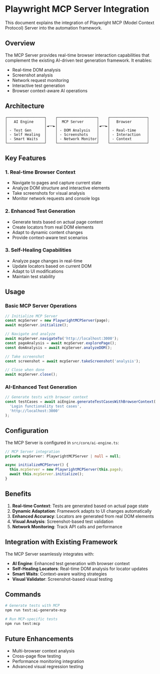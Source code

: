 # Playwright MCP Server Integration

This document explains the integration of Playwright MCP (Model Context Protocol) Server into the automation framework.

## Overview

The MCP Server provides real-time browser interaction capabilities that complement the existing AI-driven test generation framework. It enables:

- Real-time DOM analysis
- Screenshot analysis
- Network request monitoring
- Interactive test generation
- Browser context-aware AI operations

## Architecture

```
┌─────────────────┐    ┌──────────────────┐    ┌─────────────────┐
│   AI Engine     │    │  MCP Server      │    │   Browser       │
│                 │◄──►│                  │◄──►│                 │
│ - Test Gen      │    │ - DOM Analysis   │    │ - Real-time     │
│ - Self Healing  │    │ - Screenshots    │    │ - Interaction   │
│ - Smart Waits   │    │ - Network Monitor│    │ - Context       │
└─────────────────┘    └──────────────────┘    └─────────────────┘
```

## Key Features

### 1. Real-time Browser Context
- Navigate to pages and capture current state
- Analyze DOM structure and interactive elements
- Take screenshots for visual analysis
- Monitor network requests and console logs

### 2. Enhanced Test Generation
- Generate tests based on actual page content
- Create locators from real DOM elements
- Adapt to dynamic content changes
- Provide context-aware test scenarios

### 3. Self-Healing Capabilities
- Analyze page changes in real-time
- Update locators based on current DOM
- Adapt to UI modifications
- Maintain test stability

## Usage

### Basic MCP Server Operations

```typescript
// Initialize MCP Server
const mcpServer = new PlaywrightMCPServer(page);
await mcpServer.initialize();

// Navigate and analyze
await mcpServer.navigateTo('http://localhost:3000');
const pageAnalysis = await mcpServer.explorePage();
const domAnalysis = await mcpServer.analyzeDOM();

// Take screenshot
const screenshot = await mcpServer.takeScreenshot('analysis');

// Close when done
await mcpServer.close();
```

### AI-Enhanced Test Generation

```typescript
// Generate tests with browser context
const testCases = await aiEngine.generateTestCasesWithBrowserContext(
  'Login functionality test cases',
  'http://localhost:3000'
);
```

## Configuration

The MCP Server is configured in `src/core/ai-engine.ts`:

```typescript
// MCP Server integration
private mcpServer: PlaywrightMCPServer | null = null;

async initializeMCPServer() {
  this.mcpServer = new PlaywrightMCPServer(this.page);
  await this.mcpServer.initialize();
}
```

## Benefits

1. **Real-time Context**: Tests are generated based on actual page state
2. **Dynamic Adaptation**: Framework adapts to UI changes automatically
3. **Enhanced Accuracy**: Locators are generated from real DOM elements
4. **Visual Analysis**: Screenshot-based test validation
5. **Network Monitoring**: Track API calls and performance

## Integration with Existing Framework

The MCP Server seamlessly integrates with:
- **AI Engine**: Enhanced test generation with browser context
- **Self-Healing Locators**: Real-time DOM analysis for locator updates
- **Smart Waits**: Context-aware waiting strategies
- **Visual Validator**: Screenshot-based visual testing

## Commands

```bash
# Generate tests with MCP
npm run test:ai-generate-mcp

# Run MCP-specific tests
npm run test:mcp
```

## Future Enhancements

- Multi-browser context analysis
- Cross-page flow testing
- Performance monitoring integration
- Advanced visual regression testing
